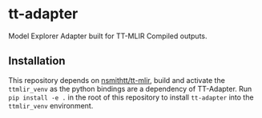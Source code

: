 # tt-adapter
Model Explorer Adapter built for TT-MLIR Compiled outputs.

## Installation
This repository depends on [nsmithtt/tt-mlir](https://github.com/nsmithtt/tt-mlir), build and activate the `ttmlir_venv` as the python bindings are a dependency of TT-Adapter. Run `pip install -e .` in the root of this repository to install `tt-adapter` into the `ttmlir_venv` environment.
